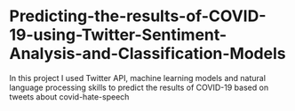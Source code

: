 # Predicting-the-results-of-COVID-19-using-Twitter-Sentiment-Analysis-and-Classification-Models
In this project I used Twitter API, machine learning models and natural language processing skills to predict the results of COVID-19 based on tweets about covid-hate-speech
